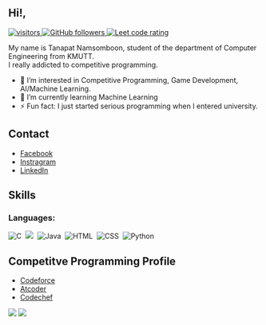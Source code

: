 ## Hi!,
<p align="left">
  <a href="https://github.com/phukaoz/">
    <img src="https://komarev.com/ghpvc/?username=phukaoz" alt="visitors" />
  </a>
  <a href="https://github.com/phukaoz?tab=followers">
    <img alt="GitHub followers" src="https://img.shields.io/github/followers/phukaoz?color=green&logo=github">
  </a>
  <a href="https://codeforces.com/profile/sudipto.me">
    <img src="https://raw.githubusercontent.com/sudiptob2/cf-stats/main/output/rating.svg" alt="Leet code rating" />
  </a>
</p>

My name is Tanapat Namsomboon, student of the department of Computer Engineering from KMUTT.\
I really addicted to competitive programming.
- 🔭 I’m interested in Competitive Programming, Game Development, AI/Machine Learning.
- 🌱 I’m currently learning Machine Learning
- ⚡ Fun fact: I just started serious programming when I entered university.

## Contact
- [Facebook](https://www.facebook.com/profile.php?id=100010214524752)
- [Instragram](https://www.instagram.com/phukao.cpp/)
- [LinkedIn](https://www.linkedin.com/in/tanapat-namsomboon-a825612a5/)

## Skills
### Languages:
<div>
  <img src="https://img.shields.io/badge/C-00599C?style=for-the-badge&logo=c&logoColor=white" title="C" alt="C"/>&nbsp;
  <img src="https://img.shields.io/badge/C++-00599C?style=for-the-badge&logo=C%2B%2B&logoColor=white"/>&nbsp;
  <img src="https://img.shields.io/badge/java-%23ED8B00.svg?style=for-the-badge&logo=java&logoColor=white" title="Java" alt="Java"/>&nbsp;
  <img src="https://img.shields.io/badge/HTML5-E34F26?style=for-the-badge&logo=html5&logoColor=white" title="HTML5" alt="HTML"/>&nbsp;
  <img src="https://img.shields.io/badge/CSS3-1572B6?style=for-the-badge&logo=css3&logoColor=white"  title="CSS3" alt="CSS"/>&nbsp;
  <img src="https://img.shields.io/badge/Python-FFD43B?style=for-the-badge&logo=python&logoColor=blue" title="Python" alt="Python"/>&nbsp;
</div>

## Competitve Programming Profile
- [Codeforce](https://codeforces.com/profile/phukaoz)
- [Atcoder](https://atcoder.jp/users/phukaoz)
- [Codechef](https://www.codechef.com/users/phukao)
  
![](https://raw.githubusercontent.com/phukaoz/cf-stats/main/output/light_card.svg#gh-dark-mode-only)
![](https://raw.githubusercontent.com/phukaoz/cf-stats/main/output/light_card.svg)
